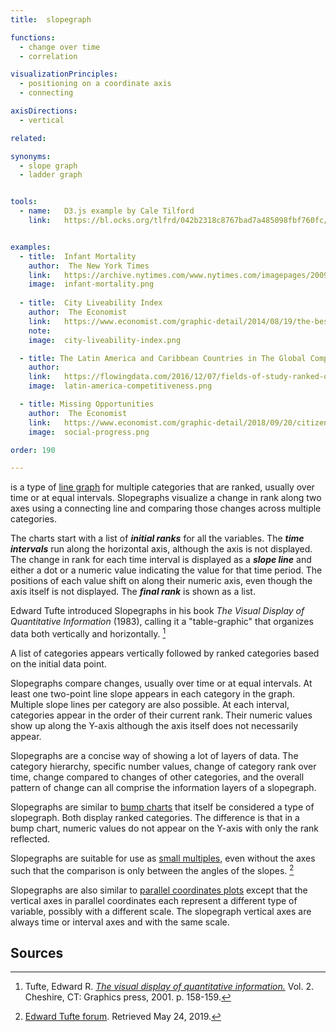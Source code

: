 ```yaml
---
title:  slopegraph

functions:
  - change over time
  - correlation

visualizationPrinciples:
  - positioning on a coordinate axis
  - connecting

axisDirections:
  - vertical

related:

synonyms:
  - slope graph
  - ladder graph


tools:
  - name:   D3.js example by Cale Tilford
    link:   https://bl.ocks.org/tlfrd/042b2318c8767bad7a485098fbf760fc/df83d66e55cf7c03ef726b1e2edea4243c00fa2f


examples:
  - title:  Infant Mortality
    author:  The New York Times
    link:   https://archive.nytimes.com/www.nytimes.com/imagepages/2009/04/06/health/infant_stats.html
    image:  infant-mortality.png
    
  - title:  City Liveability Index
    author:  The Economist
    link:   https://www.economist.com/graphic-detail/2014/08/19/the-best-places-to-live
    note:   
    image:  city-liveability-index.png

  - title: The Latin America and Caribbean Countries in The Global Competitiveness Report
    author:  
    link:   https://flowingdata.com/2016/12/07/fields-of-study-ranked-over-past-few-decades/
    image:  latin-america-competitiveness.png

  - title: Missing Opportunities
    author:  The Economist
    link:   https://www.economist.com/graphic-detail/2018/09/20/citizens-basic-needs-are-being-met-but-they-lack-opportunities
    image:  social-progress.png

order: 190

---
```

is a type of [line graph](/line-graph) for multiple categories that are ranked, usually over time or at equal intervals. Slopegraphs visualize a change in rank along two axes using a connecting line and comparing those changes across multiple categories. 

<!--more-->
The charts start with a list of ***initial ranks*** for all the variables. The ***time intervals*** run along the horizontal axis, although the axis is not displayed. The change in rank for each time interval is displayed as a ***slope line*** and either a dot or a numeric value indicating the value for that time period. The positions of each value shift on along their numeric axis, even though the axis itself is not displayed.  The ***final rank*** is shown as a list.

Edward Tufte introduced Slopegraphs in his book *The Visual Display of Quantitative Information* (1983), calling it a "table-graphic" that organizes data both vertically and horizontally. [^tufte]

A list of categories appears vertically followed by ranked categories based on the initial data point. 

Slopegraphs compare changes, usually over time or at equal intervals.  At least one two-point line slope appears in each category in the graph. Multiple slope lines per category are also possible. At each interval, categories appear in the order of their current rank. Their numeric values show up along the Y-axis although the axis itself does not necessarily appear.

Slopegraphs are a concise way of showing a lot of layers of data. The category hierarchy, specific number values, change of category rank over time, change compared to changes of other categories, and the overall pattern of change can all comprise the information layers of a slopegraph.

Slopegraphs are similar to [bump charts](/bump-chart) that itself be considered a type of slopegraph. Both display ranked categories. The difference is that in a bump chart, numeric values do not appear on the Y-axis with only the rank reflected.

Slopegraphs are suitable for use as [small multiples](/small-multiples), even without the axes such that the comparison is only between the angles of the slopes. [^tufte2]

Slopegraphs are also similar to [parallel coordinates plots](/parallel-coordinates) except that the vertical axes in parallel coordinates each represent a different type of variable, possibly with a different scale. The slopegraph vertical axes are always time or interval axes and with the same scale.


## Sources
[^tufte]: Tufte, Edward R. [*The visual display of quantitative information.*](https://www.edwardtufte.com/tufte/books_vdqi) Vol. 2. Cheshire, CT: Graphics press, 2001. p. 158-159.
[^tufte2]: [Edward Tufte forum](https://www.edwardtufte.com/bboard/q-and-a-fetch-msg?msg_id=0003nk). Retrieved May 24, 2019.
